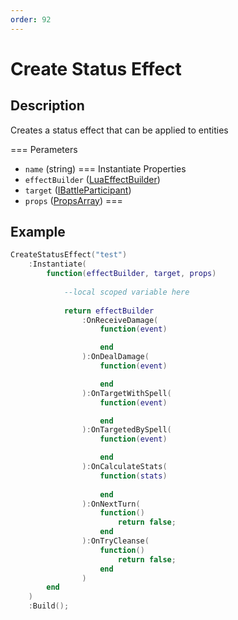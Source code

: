```yaml
---
order: 92
---
```


# Create Status Effect

## Description
Creates a status effect that can be applied to entities

=== Perameters
 - `name` (string)
=== Instantiate Properties
 - `effectBuilder` ([LuaEffectBuilder](/api/classes/effect-builder/))
 - `target` ([IBattleParticipant]())
  - `props` ([PropsArray]())
===

## Example
```lua
CreateStatusEffect("test")
    :Instantiate(
        function(effectBuilder, target, props)
            
            --local scoped variable here
            
            return effectBuilder
                :OnReceiveDamage(
                    function(event)

                    end
                ):OnDealDamage(
                    function(event)

                    end
                ):OnTargetWithSpell(
                    function(event)

                    end
                ):OnTargetedBySpell(
                    function(event)

                    end
                ):OnCalculateStats(
                    function(stats)
                        
                    end
                ):OnNextTurn(
                    function()
                        return false;
                    end
                ):OnTryCleanse(
                    function()
                        return false;
                    end
                )
        end
    )
    :Build();
```